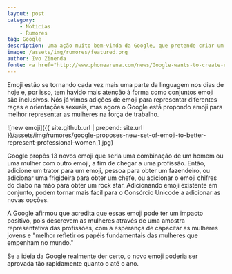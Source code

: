 ```yaml
---
layout: post
category:
    - Noticias
    - Rumores
tag: Google
description: Uma ação muito bem-vinda da Google, que pretende criar um emoji representando a mulher trabalhadora
image: /assets/img/rumores/featured.png
author: Ivo Zinenda
fonte: <a href="http://www.phonearena.com/news/Google-wants-to-create-emoji-to-represent-professional-women_id80966">PhoneArena</a>
---
```


Emoji estão se tornando cada vez mais uma parte da linguagem nos dias de hoje e, por isso, tem havido mais atenção à forma como conjuntos emoji são inclusivos. 
Nós já vimos adições de emoji para representar diferentes raças e orientações sexuais, mas agora o Google está propondo emoji para melhor representar as mulheres na força de trabalho.

![new emoji]({{ site.github.url | prepend: site.url }}/assets/img/rumores/google-proposes-new-set-of-emoji-to-better-represent-professional-women_1.jpg)

Google propôs 13 novos emoji que seria uma combinação de um homem ou uma mulher com outro emoji, a fim de chegar a uma profissão. 
Então, adicione um trator para um emoji, pessoa para obter um fazendeiro, ou adicionar uma frigideira para obter um chefe, ou adicionar o emoji chifres do diabo na mão para obter um rock star. 
Adicionando emoji existente em conjunto, podem tornar mais fácil para o Consórcio Unicode a adicionar as novas opções.

A Google afirmou que acredita que essas emoji pode ter um impacto positivo, pois descrevem as mulheres através de uma amostra representativa das profissões, com a esperança de capacitar as mulheres jovens e "melhor refletir os papéis fundamentais das mulheres que empenham no mundo."

Se a ideia da Google realmente der certo, o novo emoji poderia ser aprovada tão rapidamente quanto o até o ano.